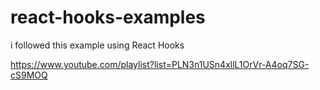 # react-hooks-examples

i followed this example using React Hooks

https://www.youtube.com/playlist?list=PLN3n1USn4xllL1OrVr-A4oq7SG-cS9MOQ
